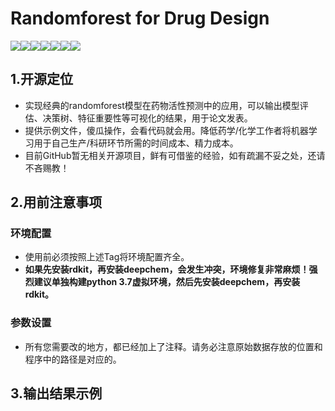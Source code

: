 # Randomforest for Drug Design
<img src="https://img.shields.io/badge/license-GNU-blue.svg"/><img src="https://img.shields.io/badge/python-3.7-green"/><img src="https://img.shields.io/badge/pandas-1.3.5-green"/><img src="https://img.shields.io/badge/scikit--learn-1.0.2-green"/><img src="https://img.shields.io/badge/scikit--learn-1.0.2-green"/><img src="https://img.shields.io/badge/deepchem-2.6.1-green"/><img src="https://img.shields.io/badge/rdkit-2020.09-green"/>

## 1.开源定位
- 实现经典的randomforest模型在药物活性预测中的应用，可以输出模型评估、决策树、特征重要性等可视化的结果，用于论文发表。
- 提供示例文件，傻瓜操作，会看代码就会用。降低药学/化学工作者将机器学习用于自己生产/科研环节所需的时间成本、精力成本。
- 目前GitHub暂无相关开源项目，鲜有可借鉴的经验，如有疏漏不妥之处，还请不吝赐教！

## 2.用前注意事项

### 环境配置
- 使用前必须按照上述Tag将环境配置齐全。
- **如果先安装rdkit，再安装deepchem，会发生冲突，环境修复非常麻烦！强烈建议单独构建python 3.7虚拟环境，然后先安装deepchem，再安装rdkit。**

### 参数设置
- 所有您需要改的地方，都已经加上了注释。请务必注意原始数据存放的位置和程序中的路径是对应的。

## 3.输出结果示例

